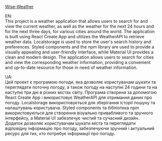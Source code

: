 <a href='https://dimahavr.github.io/wise-weather/'>
Wise-Weather</a>

EN:
</br>
This project is a weather application that allows users to search for and view the current weather, as well as the weather for the next 24 hours and for the next three days, for various cities around the world. The application is built using React Create App and utilizes the WeatherAPI to retrieve weather data. Localstorage is used to store the user's search history and preferences. Styled components and the npm library are used to provide a visually appealing and user-friendly interface, while Material UI provides a clean and modern design. The application allows users to search for cities and view the corresponding weather information, providing a convenient and up-to-date resource for those in need of weather information.

UA:
</br>
Цей проект є програмою погоди, яка дозволяє користувачам шукати та переглядати поточну погоду, а також погоду на наступні 24 години та на наступні три дні в різних містах світу. Програма створена за допомогою React Create App і використовує WeatherAPI для отримання даних про погоду. Localstorage використовується для зберігання історії пошуку та налаштувань користувача. Styled components та бібліотека npm використовуються для створення візуально привабливого та зручного інтерфейсу, а Material UI забезпечує чистий та сучасний дизайн. Додаток дозволяє користувачам шукати міста та переглядати відповідну інформацію про погоду, забезпечуючи зручний і актуальний ресурс для тих, хто потребує інформації про погоду.
